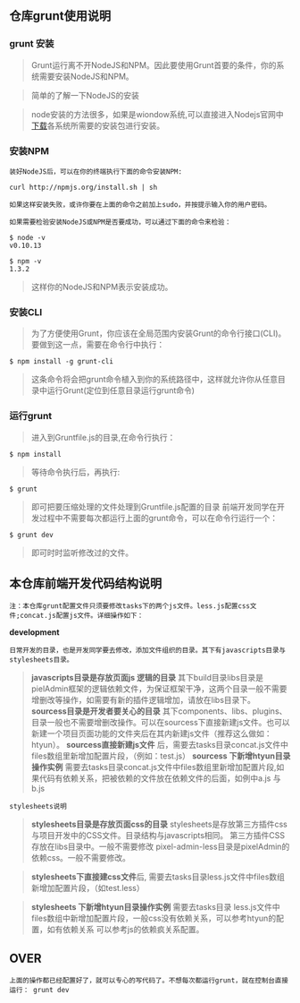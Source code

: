 ## 仓库grunt使用说明

### grunt 安装

> Grunt运行离不开NodeJS和NPM。因此要使用Grunt首要的条件，你的系统需要安装NodeJS和NPM。

> 简单的了解一下NodeJS的安装

> node安装的方法很多，如果是wiondow系统,可以直接进入Nodejs官网中[下载](http://nodejs.org/download/)各系统所需要的安装包进行安装。

### 安装NPM

    装好NodeJS后，可以在你的终端执行下面的命令安装NPM:

    curl http://npmjs.org/install.sh | sh

    如果这样安装失败，或许你要在上面的命令之前加上sudo，并按提示输入你的用户密码。

    如果需要检验安装NodeJS或NPM是否要成功，可以通过下面的命令来检验：

    $ node -v
    v0.10.13

    $ npm -v
    1.3.2

> 这样你的NodeJS和NPM表示安装成功。


### 安装CLI

> 为了方便使用Grunt，你应该在全局范围内安装Grunt的命令行接口(CLI)。要做到这一点，需要在命令行中执行：

    $ npm install -g grunt-cli

> 这条命令将会把grunt命令植入到你的系统路径中，这样就允许你从任意目录中运行Grunt(定位到任意目录运行grunt命令)

### 运行grunt
> 进入到Gruntfile.js的目录,在命令行执行：

    $ npm install

> 等待命令执行后，再执行:

    $ grunt

> 即可把要压缩处理的文件处理到Gruntfile.js配置的目录
> 前端开发同学在开发过程中不需要每次都运行上面的grunt命令，可以在命令行运行一个：

    $ grunt dev

> 即可时时监听修改过的文件。

## 本仓库前端开发代码结构说明
    注：本仓库grunt配置文件只须要修改tasks下的两个js文件。less.js配置css文件;concat.js配置js文件。详细操作如下：

**development**

    日常开发的目录，也是开发同学要去修改，添加文件组织的目录。其下有javascripts目录与stylesheets目录。

> **javascripts目录是存放页面js 逻辑的目录**
    其下build目录libs目录是pielAdmin框架的逻辑依赖文件，为保证框架干净，这两个目录一般不需要增删改等操作，如需要有新的插件逻辑增加，请放在libs目录下。
> **sourcess目录是开发者要关心的目录**
    其下components、libs、plugins、目录一般也不需要增删改操作。可以在sourcess下直接新建js文件。也可以新建一个项目页面功能的文件夹后在其内新建js文件（推荐这么做如：htyun）。
  > **sourcess直接新建js文件** 后，需要去tasks目录concat.js文件中files数组里新增加配置片段，（例如：test.js）
  > **sourcess 下新增htyun目录操作实例**
    需要去tasks目录concat.js文件中files数组里新增加配置片段,如果代码有依赖关系，把被依赖的文件放在依赖文件的后面，如例中a.js 与 b.js


    stylesheets说明


> **stylesheets目录是存放页面css的目录**
    stylesheets是存放第三方插件css与项目开发中的CSS文件。目录结构与javascripts相同。
     第三方插件CSS存放在libs目录中。一般不需要修改
     pixel-admin-less目录是pixelAdmin的依赖css。一般不需要修改。

> **stylesheets下直接建css文件**后,
    需要去tasks目录less.js文件中files数组新增加配置片段，（如test.less）

> **stylesheets 下新增htyun目录操作实例**
    需要去tasks目录 less.js文件中files数组中新增加配置片段，一般css没有依赖关系，可以参考htyun的配置，如有依赖关系 可以参考js的依赖疯关系配置。

## OVER
    上面的操作都已经配置好了，就可以专心的写代码了。不想每次都运行grunt，就在控制台直接运行： grunt dev















